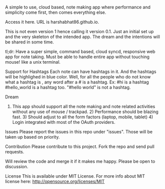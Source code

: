 A simple to use, cloud based, note making app where performance and simplicity come first, then comes everything else.

Access it here. URL is harshabhat86.github.io.

This is not even version 1 hence calling it version 0.1. Just an initial set up and the very skeleton of the intended app. The dream and the intentions will be shared in some time.

tl;dr: Have a super simple, command based, cloud syncd, responsive web app for note taking. Must be able to handle entire app without touching mouse! like a unix terminal.

Support for Hashtags 
Each note can have hashtags in it. And the hashtags will be highlighed in blue color. Well, for all the people who do not know what a hashtag is , any word after a # is a hashtag. Ex: #hi is a hashtag #hello_world is a hashtag too. "#hello world" is not a hashtag.

Dream
1) This app should support all the note making and note related activities without any use of mouse / trackpad. 2) Performance should be blazing fast. 3) Should adjust to all the form factors (laptop, mobile, tablet) 4) Login integrated with most of the OAuth providers.

Issues
Please report the issues in this repo under "issues". Those will be taken up based on priority.

Contribution
Please contribute to this project. Fork the repo and send pull requests.

Will review the code and merge it if it makes me happy. Please be open to discussion.

License 
This is available under MIT License. For more info about MIT license here: http://opensource.org/licenses/MIT